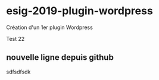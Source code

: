 # esig-2019-plugin-wordpress
Création d'un 1er plugin Wordpress

Test 22

## nouvelle ligne depuis github

sdfsdfsdk
